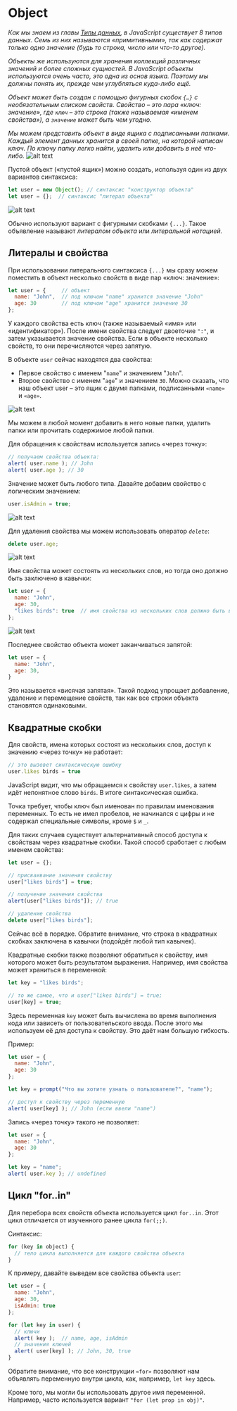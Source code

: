 # Object


_Как мы знаем из главы [Типы данных](https://learn.javascript.ru/types), в JavaScript существует 8 типов данных. Семь из них называются «примитивными», так как содержат только одно значение (будь то строка, число или что-то другое)._

_Объекты же используются для хранения коллекций различных значений и более сложных сущностей. В JavaScript объекты используются очень часто, это одна из основ языка. Поэтому мы должны понять их, прежде чем углубляться куда-либо ещё._

_Объект может быть создан с помощью фигурных скобок `{…}` с необязательным списком свойств. Свойство – это пара «ключ: значение», где `ключ` – это строка (также называемая «именем свойства»), а `значение` может быть чем угодно._

_Мы можем представить объект в виде ящика с подписанными папками. Каждый элемент данных хранится в своей папке, на которой написан ключ. По ключу папку легко найти, удалить или добавить в неё что-либо._
![alt text](image.png)

Пустой объект («пустой ящик») можно создать, используя один из двух вариантов синтаксиса:

```js
let user = new Object(); // синтаксис "конструктор объекта"
let user = {};  // синтаксис "литерал объекта"
```
![alt text](image-1.png)

Обычно используют вариант с фигурными скобками `{...}`. Такое объявление называют _литералом объекта_ или _литеральной нотацией._

## Литералы и свойства
При использовании литерального синтаксиса `{...}` мы сразу можем поместить в объект несколько свойств в виде пар «ключ: значение»:

```js
let user = {     // объект
  name: "John",  // под ключом "name" хранится значение "John"
  age: 30        // под ключом "age" хранится значение 30
};
```

У каждого свойства есть ключ (также называемый «имя» или «идентификатор»). После имени свойства следует двоеточие `":"`, и затем указывается значение свойства. Если в объекте несколько свойств, то они перечисляются через запятую.

В объекте `user` сейчас находятся два свойства:

- Первое свойство с именем "`name`" и значением "`John`".
- Второе свойство с именем "`age`" и значением `30`.
Можно сказать, что наш объект user – это ящик с двумя папками, подписанными `«name»` и `«age»`.

![alt text](image-2.png)

Мы можем в любой момент добавить в него новые папки, удалить папки или прочитать содержимое любой папки.

Для обращения к свойствам используется запись «через точку»:
```js
// получаем свойства объекта:
alert( user.name ); // John
alert( user.age ); // 30
```
Значение может быть любого типа. Давайте добавим свойство с логическим значением:
```js
user.isAdmin = true;
```

![alt text](image-3.png)

Для удаления свойства мы можем использовать оператор _`delete`_:
```js
delete user.age;
```
![alt text](image-4.png)

Имя свойства может состоять из нескольких слов, но тогда оно должно быть заключено в кавычки:
```js
let user = {
  name: "John",
  age: 30,
  "likes birds": true  // имя свойства из нескольких слов должно быть в кавычках
};
```
![alt text](image-5.png)

Последнее свойство объекта может заканчиваться запятой:
```js
let user = {
  name: "John",
  age: 30,
}
```
Это называется «висячая запятая». Такой подход упрощает добавление, удаление и перемещение свойств, так как все строки объекта становятся одинаковыми.

## Квадратные скобки
Для свойств, имена которых состоят из нескольких слов, доступ к значению «через точку» не работает:
```js
// это вызовет синтаксическую ошибку
user.likes birds = true
```
JavaScript видит, что мы обращаемся к свойству `user.likes`, а затем идёт непонятное слово `birds`. В итоге синтаксическая ошибка.

Точка требует, чтобы ключ был именован по правилам именования переменных. То есть не имел пробелов, не начинался с цифры и не содержал специальные символы, кроме `$` и `_`.

Для таких случаев существует альтернативный способ доступа к свойствам через квадратные скобки. Такой способ сработает с любым именем свойства:
```js
let user = {};

// присваивание значения свойству
user["likes birds"] = true;

// получение значения свойства
alert(user["likes birds"]); // true

// удаление свойства
delete user["likes birds"];
```
Сейчас всё в порядке. Обратите внимание, что строка в квадратных скобках заключена в кавычки (подойдёт любой тип кавычек).

Квадратные скобки также позволяют обратиться к свойству, имя которого может быть результатом выражения. Например, имя свойства может храниться в переменной:

```js
let key = "likes birds";

// то же самое, что и user["likes birds"] = true;
user[key] = true;
```
Здесь переменная `key` может быть вычислена во время выполнения кода или зависеть от пользовательского ввода. После этого мы используем её для доступа к свойству. Это даёт нам большую гибкость.

Пример:
```js
let user = {
  name: "John",
  age: 30
};

let key = prompt("Что вы хотите узнать о пользователе?", "name");

// доступ к свойству через переменную
alert( user[key] ); // John (если ввели "name")
```
Запись «через точку» такого не позволяет:
```js
let user = {
  name: "John",
  age: 30
};

let key = "name";
alert( user.key ); // undefined
```

## Цикл "for..in"
Для перебора всех свойств объекта используется цикл `for..in`. Этот цикл отличается от изученного ранее цикла `for(;;)`.

Синтаксис:
```js
for (key in object) {
  // тело цикла выполняется для каждого свойства объекта
}
```
К примеру, давайте выведем все свойства объекта `user`:
```js
let user = {
  name: "John",
  age: 30,
  isAdmin: true
};

for (let key in user) {
  // ключи
  alert( key );  // name, age, isAdmin
  // значения ключей
  alert( user[key] ); // John, 30, true
}
```
Обратите внимание, что все конструкции `«for»` позволяют нам объявлять переменную внутри цикла, как, например, `let key` здесь.

Кроме того, мы могли бы использовать другое имя переменной. Например, часто используется вариант `"for (let prop in obj)"`.
